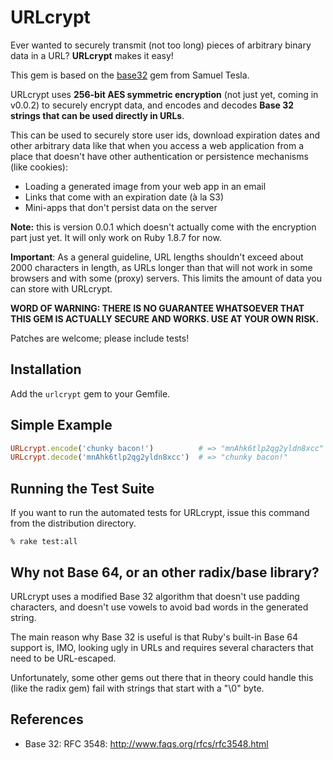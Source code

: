# URLcrypt

Ever wanted to securely transmit (not too long) pieces of arbitrary binary data
in a URL? **URLcrypt** makes it easy!

This gem is based on the [base32](https://github.com/stesla/base32) gem from Samuel Tesla.

URLcrypt uses **256-bit AES symmetric encryption** (not just yet, coming in v0.0.2)
to securely encrypt data, and encodes and decodes **Base 32 strings that can be used directly in URLs**.

This can be used to securely store user ids, download expiration dates and 
other arbitrary data like that when you access a web application from a place 
that doesn't have other authentication or persistence mechanisms (like cookies):
 
  * Loading a generated image from your web app in an email
  * Links that come with an expiration date (à la S3)
  * Mini-apps that don't persist data on the server

**Note:** this is version 0.0.1 which doesn't actually come with the encryption part
just yet. It will only work on Ruby 1.8.7 for now.

**Important**: As a general guideline, URL lengths shouldn't exceed about 2000 
characters in length, as URLs longer than that will not work in some browsers
and with some (proxy) servers. This limits the amount of data you can store
with URLcrypt.

**WORD OF WARNING: THERE IS NO GUARANTEE WHATSOEVER THAT THIS GEM IS ACTUALLY SECURE AND WORKS. USE AT YOUR OWN RISK.**

Patches are welcome; please include tests!

## Installation

Add the `urlcrypt` gem to your Gemfile.

## Simple Example

```ruby
URLcrypt.encode('chunky bacon!')          # => "mnAhk6tlp2qg2yldn8xcc"
URLcrypt.decode('mnAhk6tlp2qg2yldn8xcc')  # => "chunky bacon!"
```

## Running the Test Suite

If you want to run the automated tests for URLcrypt, issue this command from the
distribution directory.

```
% rake test:all
```

## Why not Base 64, or an other radix/base library?

URLcrypt uses a modified Base 32 algorithm that doesn't use padding characters,
and doesn't use vowels to avoid bad words in the generated string.

The main reason why Base 32 is useful is that Ruby's built-in Base 64 support
is, IMO, looking ugly in URLs and requires several characters that need to be 
URL-escaped.

Unfortunately, some other gems out there that in theory could handle this 
(like the radix gem) fail with strings that start with a "\0" byte.


## References

* Base 32: RFC 3548: http://www.faqs.org/rfcs/rfc3548.html